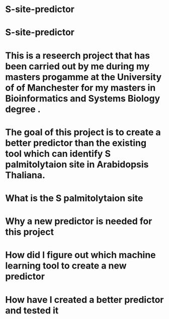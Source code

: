 # S-site-predictor
# S-site-predictor
# This is a reseerch project that has been carried out by me during my masters progamme at the University of of Manchester for my masters in Bioinformatics and Systems Biology degree .
# The goal of this project is to create a better predictor than the existing tool which can identify S palmitolytaion site in Arabidopsis Thaliana. 
# What is the S palmitolytaion site
# Why a new predictor is needed for this project
# How did I figure out which machine learning tool to create a new predictor
# How have I created a better predictor and tested it

